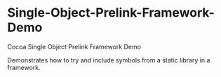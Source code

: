 Single-Object-Prelink-Framework-Demo
====================================

Cocoa Single Object Prelink Framework Demo

Demonstrates how to try and include symbols from a static library in a framework.
